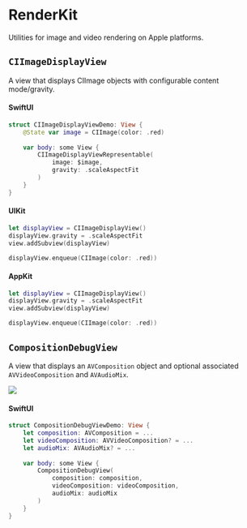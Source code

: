 # RenderKit

Utilities for image and video rendering on Apple platforms.

## `CIImageDisplayView`

A view that displays CIImage objects with configurable content mode/gravity.

#### SwiftUI

```swift
struct CIImageDisplayViewDemo: View {
    @State var image = CIImage(color: .red)
    
    var body: some View {
        CIImageDisplayViewRepresentable(
            image: $image,
            gravity: .scaleAspectFit
        )
    }
}
```

#### UIKit

```swift
let displayView = CIImageDisplayView()
displayView.gravity = .scaleAspectFit
view.addSubview(displayView)

displayView.enqueue(CIImage(color: .red))
```

#### AppKit

```swift
let displayView = CIImageDisplayView()
displayView.gravity = .scaleAspectFit
view.addSubview(displayView)

displayView.enqueue(CIImage(color: .red))
```

## `CompositionDebugView`

A view that displays an `AVComposition` object and optional associated `AVVideoComposition` and `AVAudioMix`.

![](https://github.com/user-attachments/assets/f7ea41ac-936d-48b6-b653-5b387fcb8f7b)

#### SwiftUI

```swift
struct CompositionDebugViewDemo: View {
    let composition: AVComposition = ...
    let videoComposition: AVVideoComposition? = ...
    let audioMix: AVAudioMix? = ...
    
    var body: some View {
        CompositionDebugView(
            composition: composition,
            videoComposition: videoComposition,
            audioMix: audioMix
        )
    }
}
```
